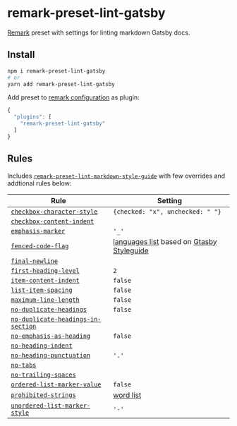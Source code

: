# remark-preset-lint-gatsby

[Remark](https://github.com/remarkjs/remark) preset with settings for linting markdown Gatsby docs.

## Install

```sh
npm i remark-preset-lint-gatsby
# or
yarn add remark-preset-lint-gatsby
```

Add preset to [remark configuration](https://github.com/unifiedjs/unified-engine/blob/master/doc/configure.md) as plugin:

```js
{
  "plugins": [
    "remark-preset-lint-gatsby"
  ]
}
```

## Rules

Includes [`remark-preset-lint-markdown-style-guide`](https://github.com/remarkjs/remark-lint/tree/master/packages/remark-lint-file-extension) with few overrides and addtional rules below:

| Rule                                                                                                                                            | Setting                                                                                                                                               |
| ----------------------------------------------------------------------------------------------------------------------------------------------- | ----------------------------------------------------------------------------------------------------------------------------------------------------- |
| [`checkbox-character-style`](https://github.com/remarkjs/remark-lint/tree/master/packages/remark-lint-checkbox-character-style)                 | `{checked: "x", unchecked: " "}`                                                                                                                      |
| [`checkbox-content-indent`](https://github.com/remarkjs/remark-lint/tree/master/packages/remark-lint-checkbox-content-indent)                   |                                                                                                                                                       |
| [`emphasis-marker`](https://github.com/remarkjs/remark-lint/tree/master/packages/remark-lint-emphasis-marker)                                   | `'_'`                                                                                                                                                 |
| [`fenced-code-flag`](https://github.com/remarkjs/remark-lint/tree/master/packages/remark-lint-fenced-code-flag)                                 | [languages list](./src/languages.js) based on [Gtasby Styleguide](https://www.gatsbyjs.org/contributing/gatsby-style-guide/#code-formatting-type-tab) |
| [`final-newline`](https://github.com/remarkjs/remark-lint/tree/master/packages/remark-lint-final-newline)                                       |                                                                                                                                                       |
| [`first-heading-level`](https://github.com/remarkjs/remark-lint/tree/master/packages/remark-lint-first-heading-level)                           | `2`                                                                                                                                                   |
| [`item-content-indent`](https://github.com/remarkjs/remark-lint/tree/master/packages/remark-lint-list-item-content-indent)                      | `false`                                                                                                                                               |
| [`list-item-spacing`](https://github.com/remarkjs/remark-lint/tree/master/packages/remark-lint-list-item-spacing)                               | `false`                                                                                                                                               |
| [`maximum-line-length`](https://github.com/remarkjs/remark-lint/tree/master/packages/remark-lint-maximum-line-length)                           | `false`                                                                                                                                               |
| [`no-duplicate-headings`](https://github.com/remarkjs/remark-lint/tree/master/packages/remark-lint-no-duplicate-headings)                       | `false`                                                                                                                                               |
| [`no-duplicate-headings-in-section`](https://github.com/remarkjs/remark-lint/tree/master/packages/remark-lint-no-duplicate-headings-in-section) |                                                                                                                                                       |
| [`no-emphasis-as-heading`](https://github.com/remarkjs/remark-lint/tree/master/packages/remark-lint-no-emphasis-as-heading)                     | `false`                                                                                                                                               |
| [`no-heading-indent`](https://github.com/remarkjs/remark-lint/tree/master/packages/remark-lint-no-heading-indent)                               |                                                                                                                                                       |
| [`no-heading-punctuation`](https://github.com/remarkjs/remark-lint/tree/master/packages/remark-lint-no-heading-punctuation)                     | `'.'`                                                                                                                                                 |
| [`no-tabs`](https://github.com/remarkjs/remark-lint/tree/master/packages/remark-lint-no-tabs)                                                   |                                                                                                                                                       |
| [`no-trailing-spaces`](https://github.com/verekia/remark-lint-no-trailing-spaces)                                                               |                                                                                                                                                       |
| [`ordered-list-marker-value`](https://github.com/remarkjs/remark-lint/tree/master/packages/remark-lint-ordered-list-marker-value)               | `false`                                                                                                                                               |
| [`prohibited-strings`](https://github.com/Trott/remark-lint-prohibited-strings)                                                                 | [word list](./src/words.js)                                                                                                                           |
| [`unordered-list-marker-style`](https://github.com/remarkjs/remark-lint/tree/master/packages/remark-lint-unordered-list-marker-style)           | `'-'`                                                                                                                                                 |
